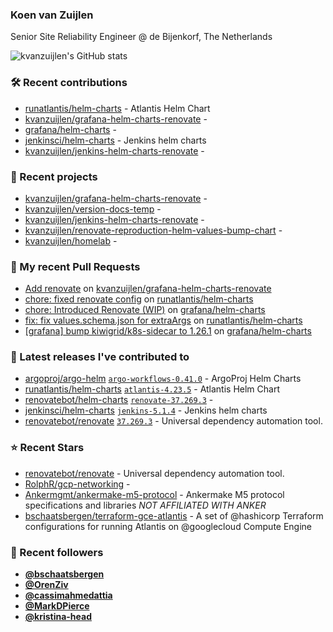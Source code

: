 ### Koen van Zuijlen

Senior Site Reliability Engineer @ de Bijenkorf, The Netherlands

![kvanzuijlen's GitHub stats](https://github-readme-stats.vercel.app/api?username=kvanzuijlen&show=reviews,discussions_started,discussions_answered,prs_merged,prs_merged_percentage&show_icons=true&theme=dark&cache_seconds=86400)

### 🛠️ Recent contributions

- [runatlantis/helm-charts](https://github.com/runatlantis/helm-charts) - Atlantis Helm Chart
- [kvanzuijlen/grafana-helm-charts-renovate](https://github.com/kvanzuijlen/grafana-helm-charts-renovate) - 
- [grafana/helm-charts](https://github.com/grafana/helm-charts) - 
- [jenkinsci/helm-charts](https://github.com/jenkinsci/helm-charts) - Jenkins helm charts
- [kvanzuijlen/jenkins-helm-charts-renovate](https://github.com/kvanzuijlen/jenkins-helm-charts-renovate) - 

### 🌱 Recent projects

- [kvanzuijlen/grafana-helm-charts-renovate](https://github.com/kvanzuijlen/grafana-helm-charts-renovate) - 
- [kvanzuijlen/version-docs-temp](https://github.com/kvanzuijlen/version-docs-temp) - 
- [kvanzuijlen/jenkins-helm-charts-renovate](https://github.com/kvanzuijlen/jenkins-helm-charts-renovate) - 
- [kvanzuijlen/renovate-reproduction-helm-values-bump-chart](https://github.com/kvanzuijlen/renovate-reproduction-helm-values-bump-chart) - 
- [kvanzuijlen/homelab](https://github.com/kvanzuijlen/homelab) - 

### 🚧 My recent Pull Requests

- [Add renovate](https://github.com/kvanzuijlen/grafana-helm-charts-renovate/pull/1) on [kvanzuijlen/grafana-helm-charts-renovate](https://github.com/kvanzuijlen/grafana-helm-charts-renovate)
- [chore: fixed renovate config](https://github.com/runatlantis/helm-charts/pull/367) on [runatlantis/helm-charts](https://github.com/runatlantis/helm-charts)
- [chore: Introduced Renovate (WIP)](https://github.com/grafana/helm-charts/pull/3015) on [grafana/helm-charts](https://github.com/grafana/helm-charts)
- [fix: fix values.schema.json for extraArgs](https://github.com/runatlantis/helm-charts/pull/366) on [runatlantis/helm-charts](https://github.com/runatlantis/helm-charts)
- [[grafana] bump kiwigrid/k8s-sidecar to 1.26.1](https://github.com/grafana/helm-charts/pull/3011) on [grafana/helm-charts](https://github.com/grafana/helm-charts)

### 🚀 Latest releases I've contributed to

- [argoproj/argo-helm](https://github.com/argoproj/argo-helm) [`argo-workflows-0.41.0`](https://github.com/argoproj/argo-helm/releases/tag/argo-workflows-0.41.0) - ArgoProj Helm Charts
- [runatlantis/helm-charts](https://github.com/runatlantis/helm-charts) [`atlantis-4.23.5`](https://github.com/runatlantis/helm-charts/releases/tag/atlantis-4.23.5) - Atlantis Helm Chart
- [renovatebot/helm-charts](https://github.com/renovatebot/helm-charts) [`renovate-37.269.3`](https://github.com/renovatebot/helm-charts/releases/tag/renovate-37.269.3) - 
- [jenkinsci/helm-charts](https://github.com/jenkinsci/helm-charts) [`jenkins-5.1.4`](https://github.com/jenkinsci/helm-charts/releases/tag/jenkins-5.1.4) - Jenkins helm charts
- [renovatebot/renovate](https://github.com/renovatebot/renovate) [`37.269.3`](https://github.com/renovatebot/renovate/releases/tag/37.269.3) - Universal dependency automation tool.

### ⭐ Recent Stars

- [renovatebot/renovate](https://github.com/renovatebot/renovate) - Universal dependency automation tool.
- [RolphR/gcp-networking](https://github.com/RolphR/gcp-networking) - 
- [Ankermgmt/ankermake-m5-protocol](https://github.com/Ankermgmt/ankermake-m5-protocol) - Ankermake M5 protocol specifications and libraries *NOT AFFILIATED WITH ANKER*
- [bschaatsbergen/terraform-gce-atlantis](https://github.com/bschaatsbergen/terraform-gce-atlantis) - A set of @hashicorp Terraform configurations for running Atlantis on @googlecloud Compute Engine

### 👀 Recent followers

- [**@bschaatsbergen**](https://github.com/bschaatsbergen)
- [**@OrenZiv**](https://github.com/OrenZiv)
- [**@cassimahmedattia**](https://github.com/cassimahmedattia)
- [**@MarkDPierce**](https://github.com/MarkDPierce)
- [**@kristina-head**](https://github.com/kristina-head)
